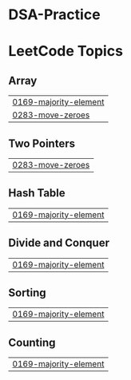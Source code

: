 # DSA-Practice
<!---LeetCode Topics Start-->
# LeetCode Topics
## Array
|  |
| ------- |
| [0169-majority-element](https://github.com/nishant-doing-stuff/DSA-Practice/tree/master/0169-majority-element) |
| [0283-move-zeroes](https://github.com/nishant-doing-stuff/DSA-Practice/tree/master/0283-move-zeroes) |
## Two Pointers
|  |
| ------- |
| [0283-move-zeroes](https://github.com/nishant-doing-stuff/DSA-Practice/tree/master/0283-move-zeroes) |
## Hash Table
|  |
| ------- |
| [0169-majority-element](https://github.com/nishant-doing-stuff/DSA-Practice/tree/master/0169-majority-element) |
## Divide and Conquer
|  |
| ------- |
| [0169-majority-element](https://github.com/nishant-doing-stuff/DSA-Practice/tree/master/0169-majority-element) |
## Sorting
|  |
| ------- |
| [0169-majority-element](https://github.com/nishant-doing-stuff/DSA-Practice/tree/master/0169-majority-element) |
## Counting
|  |
| ------- |
| [0169-majority-element](https://github.com/nishant-doing-stuff/DSA-Practice/tree/master/0169-majority-element) |
<!---LeetCode Topics End-->